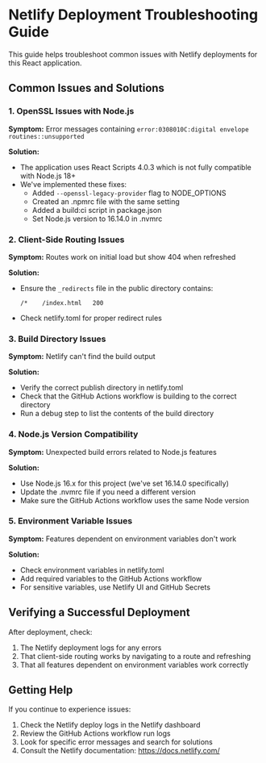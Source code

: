# Netlify Deployment Troubleshooting Guide

This guide helps troubleshoot common issues with Netlify deployments for this React application.

## Common Issues and Solutions

### 1. OpenSSL Issues with Node.js

**Symptom:** Error messages containing `error:0308010C:digital envelope routines::unsupported`

**Solution:**
- The application uses React Scripts 4.0.3 which is not fully compatible with Node.js 18+
- We've implemented these fixes:
  - Added `--openssl-legacy-provider` flag to NODE_OPTIONS
  - Created an .npmrc file with the same setting
  - Added a build:ci script in package.json
  - Set Node.js version to 16.14.0 in .nvmrc

### 2. Client-Side Routing Issues

**Symptom:** Routes work on initial load but show 404 when refreshed

**Solution:**
- Ensure the `_redirects` file in the public directory contains:
  ```
  /*    /index.html   200
  ```
- Check netlify.toml for proper redirect rules

### 3. Build Directory Issues

**Symptom:** Netlify can't find the build output

**Solution:**
- Verify the correct publish directory in netlify.toml
- Check that the GitHub Actions workflow is building to the correct directory
- Run a debug step to list the contents of the build directory

### 4. Node.js Version Compatibility

**Symptom:** Unexpected build errors related to Node.js features

**Solution:**
- Use Node.js 16.x for this project (we've set 16.14.0 specifically)
- Update the .nvmrc file if you need a different version
- Make sure the GitHub Actions workflow uses the same Node version

### 5. Environment Variable Issues

**Symptom:** Features dependent on environment variables don't work

**Solution:**
- Check environment variables in netlify.toml
- Add required variables to the GitHub Actions workflow
- For sensitive variables, use Netlify UI and GitHub Secrets

## Verifying a Successful Deployment

After deployment, check:

1. The Netlify deployment logs for any errors
2. That client-side routing works by navigating to a route and refreshing
3. That all features dependent on environment variables work correctly

## Getting Help

If you continue to experience issues:

1. Check the Netlify deploy logs in the Netlify dashboard
2. Review the GitHub Actions workflow run logs
3. Look for specific error messages and search for solutions
4. Consult the Netlify documentation: https://docs.netlify.com/
